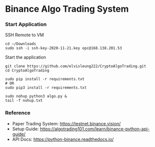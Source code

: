 # Binance Algo Trading System

### Start Application
SSH Remote to VM
```shell script
cd ~/Downloads
sudo ssh -i ssh-key-2020-11-21.key opc@168.138.201.53
```
Start the application
```shell script
git clone https://github.com/elvisleung222/CryptoAlgoTrading.git
cd CryptoAlgoTrading

sudo pip install -r requirements.txt
# OR
sudo pip3 install -r requirements.txt

sudo nohup python3 algo.py &
tail -f nohup.txt
```

### Reference
- Paper Trading System: https://testnet.binance.vision/
- Setup Guide: https://algotrading101.com/learn/binance-python-api-guide/
- API Docs: https://python-binance.readthedocs.io/